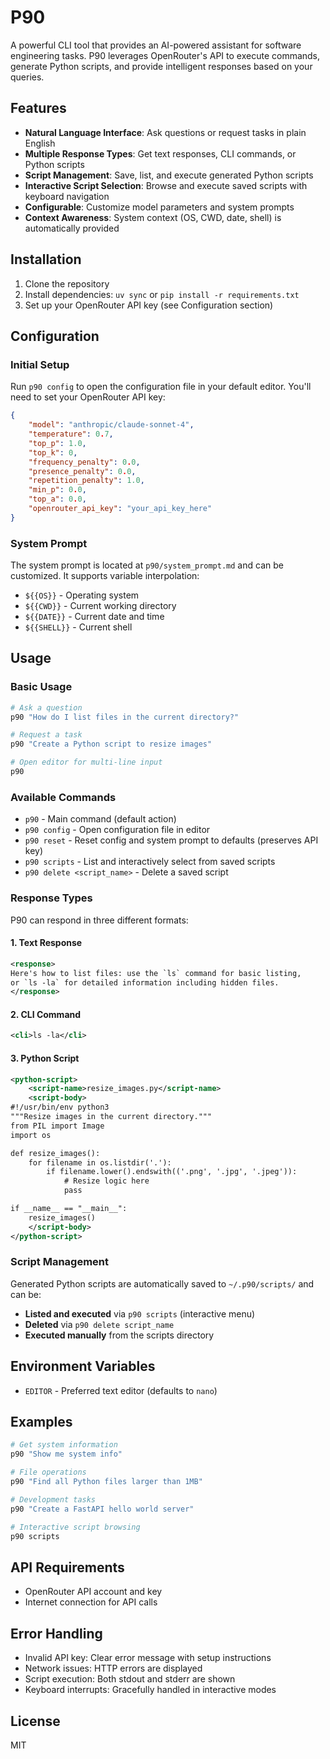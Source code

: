 # P90

A powerful CLI tool that provides an AI-powered assistant for software engineering tasks. P90 leverages OpenRouter's API to execute commands, generate Python scripts, and provide intelligent responses based on your queries.

## Features

- **Natural Language Interface**: Ask questions or request tasks in plain English
- **Multiple Response Types**: Get text responses, CLI commands, or Python scripts
- **Script Management**: Save, list, and execute generated Python scripts
- **Interactive Script Selection**: Browse and execute saved scripts with keyboard navigation
- **Configurable**: Customize model parameters and system prompts
- **Context Awareness**: System context (OS, CWD, date, shell) is automatically provided

## Installation

1. Clone the repository
2. Install dependencies: `uv sync` or `pip install -r requirements.txt`
3. Set up your OpenRouter API key (see Configuration section)

## Configuration

### Initial Setup

Run `p90 config` to open the configuration file in your default editor. You'll need to set your OpenRouter API key:

```json
{
    "model": "anthropic/claude-sonnet-4",
    "temperature": 0.7,
    "top_p": 1.0,
    "top_k": 0,
    "frequency_penalty": 0.0,
    "presence_penalty": 0.0,
    "repetition_penalty": 1.0,
    "min_p": 0.0,
    "top_a": 0.0,
    "openrouter_api_key": "your_api_key_here"
}
```

### System Prompt

The system prompt is located at `p90/system_prompt.md` and can be customized. It supports variable interpolation:

- `${{OS}}` - Operating system
- `${{CWD}}` - Current working directory  
- `${{DATE}}` - Current date and time
- `${{SHELL}}` - Current shell

## Usage

### Basic Usage

```bash
# Ask a question
p90 "How do I list files in the current directory?"

# Request a task
p90 "Create a Python script to resize images"

# Open editor for multi-line input
p90
```

### Available Commands

- `p90` - Main command (default action)
- `p90 config` - Open configuration file in editor
- `p90 reset` - Reset config and system prompt to defaults (preserves API key)
- `p90 scripts` - List and interactively select from saved scripts
- `p90 delete <script_name>` - Delete a saved script

### Response Types

P90 can respond in three different formats:

#### 1. Text Response
```xml
<response>
Here's how to list files: use the `ls` command for basic listing, 
or `ls -la` for detailed information including hidden files.
</response>
```

#### 2. CLI Command
```xml
<cli>ls -la</cli>
```

#### 3. Python Script
```xml
<python-script>
    <script-name>resize_images.py</script-name>
    <script-body>
#!/usr/bin/env python3
"""Resize images in the current directory."""
from PIL import Image
import os

def resize_images():
    for filename in os.listdir('.'):
        if filename.lower().endswith(('.png', '.jpg', '.jpeg')):
            # Resize logic here
            pass

if __name__ == "__main__":
    resize_images()
    </script-body>
</python-script>
```

### Script Management

Generated Python scripts are automatically saved to `~/.p90/scripts/` and can be:

- **Listed and executed** via `p90 scripts` (interactive menu)
- **Deleted** via `p90 delete script_name`
- **Executed manually** from the scripts directory

## Environment Variables

- `EDITOR` - Preferred text editor (defaults to `nano`)

## Examples

```bash
# Get system information
p90 "Show me system info"

# File operations
p90 "Find all Python files larger than 1MB"

# Development tasks
p90 "Create a FastAPI hello world server"

# Interactive script browsing
p90 scripts
```

## API Requirements

- OpenRouter API account and key
- Internet connection for API calls

## Error Handling

- Invalid API key: Clear error message with setup instructions
- Network issues: HTTP errors are displayed
- Script execution: Both stdout and stderr are shown
- Keyboard interrupts: Gracefully handled in interactive modes

## License

MIT
